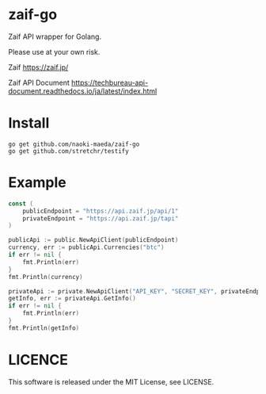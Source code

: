 # zaif-go
Zaif API wrapper for Golang.

Please use at your own risk.

Zaif
https://zaif.jp/

Zaif API Document
https://techbureau-api-document.readthedocs.io/ja/latest/index.html

# Install
```
go get github.com/naoki-maeda/zaif-go
go get github.com/stretchr/testify
```

# Example
```go
const (
	publicEndpoint = "https://api.zaif.jp/api/1"
	privateEndpoint = "https://api.zaif.jp/tapi"
)

publicApi := public.NewApiClient(publicEndpoint)
currency, err := publicApi.Currencies("btc")
if err != nil {
    fmt.Println(err)
}
fmt.Println(currency)

privateApi := private.NewApiClient("API_KEY", "SECRET_KEY", privateEndpoint)
getInfo, err := privateApi.GetInfo()
if err != nil {
    fmt.Println(err)
}
fmt.Println(getInfo)
```

# LICENCE
This software is released under the MIT License, see LICENSE.